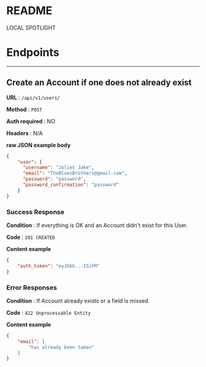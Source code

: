 # README

LOCAL SPOTLIGHT

# Endpoints

---

## __Create an Account__ if one does not already exist

**URL** : `/api/v1/users/`

**Method** : `POST`

**Auth required** : NO

**Headers** : N/A

**raw JSON example body**

```json
{
    "user": {
      "username": "Joliet Jake",
      "email": "TheBluesBrothers@gmail.com",
      "password": "password",
      "password_confirmation": "password"
    }
}
```

### Success Response

**Condition** : If everything is OK and an Account didn't exist for this User.

**Code** : `201 CREATED`

**Content example**

```json
{
    "auth_token": "eyJhbG...ISiFM"
}
```

### Error Responses

**Condition** : If Account already exists or a field is missed.

**Code** : `422 Unprocessable Entity`

**Content example**

```json
{
    "email": [
        "has already been taken"
    ]
}
```
